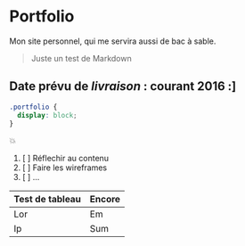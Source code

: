# Portfolio

Mon site personnel, qui me servira aussi de bac à sable.

> Juste un test de Markdown

## Date prévu de *livraison* : courant 2016 :]

```css
.portfolio {
  display: block;
}
```

:boom:

1. [ ] Réflechir au contenu
2. [ ] Faire les wireframes
3. [ ] ...

Test de tableau | Encore
--------------- | ------
Lor | Em
Ip | Sum
